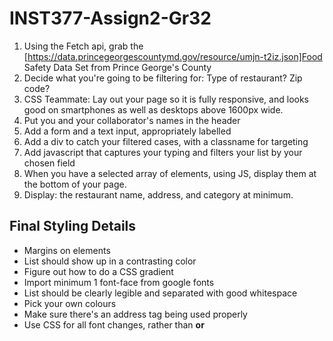 # INST377-Assign2-Gr32

1. Using the Fetch api, grab the [https://data.princegeorgescountymd.gov/resource/umjn-t2iz.json]Food Safety Data Set from Prince George's County
2. Decide what you're going to be filtering for: Type of restaurant? Zip code?
3. CSS Teammate: Lay out your page so it is fully responsive, and looks good on smartphones as well as desktops above 1600px wide.
4. Put you and your collaborator's names in the header
5. Add a form and a text input, appropriately labelled
6. Add a div to catch your filtered cases, with a classname for targeting
7. Add javascript that captures your typing and filters your list by your chosen field
8. When you have a selected array of elements, using JS, display them at the bottom of your page.
9. Display: the restaurant name, address, and category at minimum.

## Final Styling Details
* Margins on elements
* List should show up in a contrasting color
* Figure out how to do a CSS gradient
* Import minimum 1 font-face from google fonts
* List should be clearly legible and separated with good whitespace
* Pick your own colours
* Make sure there's an address tag being used properly
* Use CSS for all font changes, rather than <strong> or <em>
